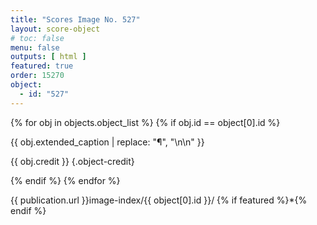 ```yaml
---
title: "Scores Image No. 527"
layout: score-object
# toc: false
menu: false
outputs: [ html ]
featured: true
order: 15270
object:
  - id: "527"
---
```


{% for obj in objects.object_list %}
{% if obj.id == object[0].id %}

{{ obj.extended_caption | replace: "¶", "\n\n" }}

{{ obj.credit }} {.object-credit}

{% endif %}
{% endfor %}

<div class="object-credit object-url is-print-only">

{{ publication.url }}image-index/{{ object[0].id }}/ {% if featured %}*{% endif %}

</div>
